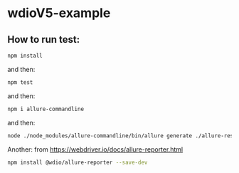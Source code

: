 # wdioV5-example

## How to run test: 

```bash
npm install
```

and then:

```bash
npm test
```

and then:

```bash
npm i allure-commandline
```

and then:

```bash
node ./node_modules/allure-commandline/bin/allure generate ./allure-results && allure open
```



Another:
from https://webdriver.io/docs/allure-reporter.html
```bash
npm install @wdio/allure-reporter --save-dev
```
